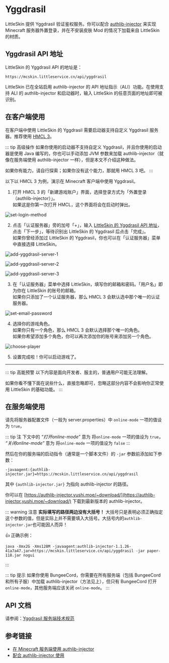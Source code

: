 # Yggdrasil

LittleSkin 提供 Yggdrasil 验证鉴权服务。你可以配合 [authlib-injector](https://github.com/yushijinhun/authlib-injector) 来实现 Minecraft 服务器外置登录，并在不安装皮肤 Mod 的情况下加载来自 LittleSkin 的材质。

## Yggdrasil API 地址
LittleSkin 的 Yggdrasil API 的地址是：

```
https://mcskin.littleservice.cn/api/yggdrasil
```

LittleSkin 已在全站启用 authlib-injector 的 API 地址指示（ALI）功能。在使用支持 ALI 的 authlib-injector 和启动器时，输入 LittleSkin 的任意页面的地址即可被识别。

## 在客户端使用

在客户端中使用 LittleSkin 的 Yggdrasil 需要启动器支持自定义 Yggdrasil 服务器。推荐使用 [HMCL 3](https://www.mcbbs.net/thread-142335-1-1.html)。

::: tip 高级操作
如果你使用的启动器不支持自定义 Yggdrasil，并且你使用的启动器是使用 Java 编写的，你也可以手动添加 JVM 参数来加载 authlib-injector（就像在服务端使用 authlib-injector 一样），但是本文不介绍这种做法。

如果你有能力，请自行探索；如果你没有这个能力，那就用 HMCL 3 吧。
:::

以下以 HMCL 3 为例，演示在 Minecraft 客户端中使用 Yggdrasil。

1. 打开 HMCL 3 的「新建游戏账户」界面，选择登录方式为「外置登录（authlib-injector）」。   
如果这是你第一次打开 HMCL，这个界面将会在启动时弹出。

![set-login-method](./assets/yggdrasil/set-login-method.png)

2. 点击「认证服务器」旁的加号「+」，输入 [LittleSkin 的 Yggdrasil API 地址](./yggdrasil.html#Yggdrasil-API-地址)，点击「下一步」，等待识别出 LittleSkin 的 Yggdrasil 后点击「完成」。   
如果你曾经添加过 LittleSkin 的 Yggdrasil，你也可以在「认证服务器」菜单中直接选择 LittleSkin。

![add-yggdrasil-server-1](./assets/yggdrasil/add-yggdrasil-server-1.png)

![add-yggdrasil-server-2](./assets/yggdrasil/add-yggdrasil-server-2.png)

![add-yggdrasil-server-3](./assets/yggdrasil/add-yggdrasil-server-3.png)

3. 在「认证服务器」菜单中选择 LittleSkin，填写你的邮箱和密码。「用户名」即为你在 LittleSkin 的账号的邮箱。   
如果你只添加了一个认证服务器，那么 HMCL 3 会默认选中那个唯一的认证服务器。

![set-email-password](./assets/yggdrasil/set-email-password.png)

4. 选择你的游戏角色。   
如果你只有一个角色，那么 HMCL 3 会默认选择那个唯一的角色。   
如果你希望添加多个角色，你可以再次添加你的账号来添加另一个角色。

![choose-player](./assets/yggdrasil/choose-player.png)

5. 设置完成啦！你可以启动游戏了。

---
::: tip 高能预警
以下内容是面向开发者、服主的，普通用户可能无法理解。

如果你看不懂下面在说些什么，直接忽略即可，忽略这部分内容不会影响你正常使用 LittleSkin 的基础功能。
:::

## 在服务端使用

请先将服务器配置文件（一般为 server.properties）中 `online-mode` 一项的值设为 `true`，

::: tip 注
下文中的 *“打开online-mode”* 意为 将`online-mode` 一项的值设为 `true`，  
*“关闭online-mode”* 意为 将`online-mode` 一项的值设为 `false`
:::

然后在你的服务端的启动指令（通常是一个脚本文件）的 `-jar` 参数前添加如下参数：

```
-javaagent:{authlib-injector.jar}=https://mcskin.littleservice.cn/api/yggdrasil
```

其中 `{authlib-injector.jar}` 为指向 authlib-injector 的路径。

你可以在 [https://authlib-injector.yushi.moe/~download/](https://authlib-injector.yushi.moe/~download/) 下载到最新版本的 authlib-injector。


::: warning 注意
**实际填写的路径两边没有大括号！** 大括号只是表明必须正确指定这个参数的值，但是实际上并不需要填入大括号。大括号内的`authlib-injector.jar`也可能因人而异！

:thumbsup: 正确示例：
```
java -Xmx2G -Xms128M -javaagent:authlib-injector-1.1.26-41a7a47.jar=https://mcskin.littleservice.cn/api/yggdrasil -jar paper-118.jar nogui
```
:::

::: tip 提示
如果你使用 BungeeCord，你需要在所有服务端（包括 BungeeCord 和所有子服）中加载 authlib-injector（方法见上），但只有 BungeeCord 打开 `online-mode`，其他服务端应该关闭 `online-mode`。
:::

## API 文档

请参阅：[Yggdrasil 服务端技术规范](https://github.com/yushijinhun/authlib-injector/wiki/Yggdrasil%E6%9C%8D%E5%8A%A1%E7%AB%AF%E6%8A%80%E6%9C%AF%E8%A7%84%E8%8C%83)

## 参考链接

- [在 Minecraft 服务端使用 authlib-injector](https://github.com/yushijinhun/authlib-injector/wiki/%E5%9C%A8-Minecraft-%E6%9C%8D%E5%8A%A1%E7%AB%AF%E4%BD%BF%E7%94%A8-authlib-injector)
- [配合 authlib-injector 使用](https://github.com/bs-community/yggdrasil-api/wiki/0x03-配合-authlib-injector-使用)